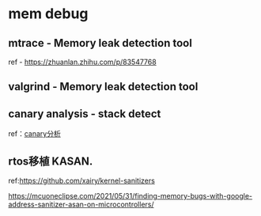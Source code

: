 # mem debug

## mtrace - Memory leak detection tool

ref - https://zhuanlan.zhihu.com/p/83547768  

## valgrind - Memory leak detection tool

## canary analysis - stack detect

ref：[canary分析](https://hardenedlinux.github.io/2016/11/27/canary.html)

## rtos移植 KASAN.
ref:https://github.com/xairy/kernel-sanitizers 

https://mcuoneclipse.com/2021/05/31/finding-memory-bugs-with-google-address-sanitizer-asan-on-microcontrollers/
